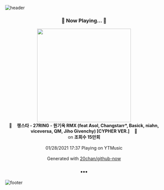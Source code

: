 ![header](https://capsule-render.vercel.app/api?type=wave&height=170&section=header&text=Hi.%20I'm%20SHIFT&fontColor=090707&fontAlignX=45&fontAlignY=65&fontSize=100)

<h3 align="center">🎵 Now Playing... 🎵</h3>
<p align="center">
  <a href="https://music.youtube.com/channel/UCgPgDMjQay1KRjobwA_L22w">
    <img width="300" src="https://i.ytimg.com/vi/1hkVykBQrLA/sddefault.jpg?sqp=-oaymwEWCJADEOEBIAQqCghqEJQEGHgg6AJIWg&rs">
  </a>
  <br>
  🎵&nbsp&nbsp&nbsp <b>챙스타 - 27RING - 원기옥 RMX (feat Asol, Changstarr*, Basick, niahn, viceversa, QM, Jiho Givenchy) [CYPHER VER.]</b> &nbsp&nbsp&nbsp🎵
  <br>
  on <b>조회수 15만회</b>
  
  <br />
  <br />
  01/28/2021 17:37 Playing on YTMusic
  <br />
  <br />
  Generated with <a href="https://github.com/20chan/github-now">20chan/github-now</a>
</p>

<h3 align="center">•••</h3>

![footer](https://capsule-render.vercel.app/api?type=wave&height=150&section=footer)
